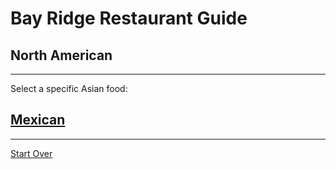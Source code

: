 # Bay Ridge Restaurant Guide
## North American
---
Select a specific Asian food:
## [Mexican](mexican.md)

---
[Start Over](../home.md)